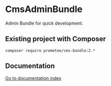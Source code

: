 # CmsAdminBundle

Admin Bundle for quick development.

## Existing project with Composer

    composer require prometee/cms-bundle:2.*

## Documentation

[Go to documentation index](Resources/doc/index.rst)